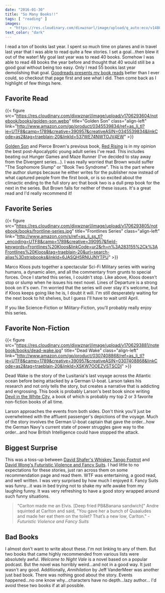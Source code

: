 ```yaml
---
date: "2016-01-30"
title: "So Many Books!!"
tags: [ "reading" ]
images:
  - "https://res.cloudinary.com/dixwznarl/image/upload/q_auto:eco/v1480480424/many-books_mm4e6j.jpg"
text_color: "dark"
---
```


I read a ton of books last year.  I spent so much time on planes and in travel last year that I was able to read quite a few stories.  I set a goal...then blew it out of the water!  My goal last year was to read 40 books.  Somehow I was able to read 48 books the year before and thought that 40 would still be a good goal without being too easy.  Only I read 55 books last year demolishing that goal.  [Goodreads presents my book reads][goodreads] better than I ever could, so checkout that page first and see what I did.  Then come back as I highlight of few things here.

## Favorite Read

{{< figure src="https://res.cloudinary.com/dixwznarl/image/upload/v1706293604/notebook/books/golden-son.webp" title="Golden Son" class="align-left" link="http://www.amazon.com/gp/product/0345539834/ref=as_li_tl?ie=UTF8&camp=1789&creative=390957&creativeASIN=0345539834&linkCode=as2&tag=traeblain-20&linkId=537WE74NWTOJV4EW" >}}

[Golden Son][goldenson] and Pierce Brown's previous book, [Red Rising][redrising] is in my opinion the best post-Apocalyptic young adult series I've read.  This includes beating out Hunger Games and Maze Runner (I've decided to stay away from the Divergent series...).  I was really worried that Brown would suffer "The Sophomore Slump" or "Book Two Syndrome".  This is the part where the author slumps because he either writes for the publisher now instead of what captured people from the first book, or is so excited about the climactic ending to the full story arc that book two is a dull prep book for the next in the series.  But Brown falls for neither of these issues.  It's a great read and I'd really recommend it!

## Favorite Series

{{< figure src="https://res.cloudinary.com/dixwznarl/image/upload/v1706293805/notebook/books/frontline-series.jpg" title="Frontlines Series" class="align-left" link="http://www.amazon.com/s/ref=as_li_ss_tl?_encoding=UTF8&camp=1789&creative=390957&field-keywords=Frontlines%20Kloos&linkCode=ur2&rh=n%3A283155%2Ck%3AFrontlines%20Kloos&tag=traeblain-20&url=search-alias%3Dstripbooks&linkId=6JASQH5RNUJNYTPU" >}}

Marco Kloos puts together a spectacular Sci-Fi Military series with waring humans, a dynamic alien, and all the commentary from grunts to special forces.  Once I started this series, I couldn't stop.  Like above, Kloos doesn't stop or slump when he issues his next novel.  Lines of Departure is a strong book on it's own.  I'm worried that the series will over stay it's welcome, but if Kloos keeps going like he is, I doubt it will. I'm still desperately waiting for the next book to hit shelves, but I guess I'll have to wait until April.

If you like Science-Fiction or Military-Fiction, you'll probably really enjoy this series.

## Favorite Non-Fiction

{{< figure src="https://res.cloudinary.com/dixwznarl/image/upload/v1706293881/notebook/books/dead-wake.jpg" title="Dead Wake" class="align-left" link="http://www.amazon.com/gp/product/0307408868/ref=as_li_tl?ie=UTF8&camp=1789&creative=390957&creativeASIN=0307408868&linkCode=as2&tag=traeblain-20&linkId=XSKW7OOEZVSTSCDI" >}}

Dead Wake is the story of the Lusitania's last voyage across the Atlantic ocean before being attacked by a German U-boat.  Larson takes his research and not only tells the story, but creates a narrative that is addicting and engrossing.  This book is probably Larson's best book since writing [Devil in the White City][devil], a book of which is probably my top 2 or 3 favorite non-fiction books of all time.

Larson approaches the events from both sides.  Don't think you'll just be overwhelmed with the affluent passenger's depictions of the voyage.  Much of the story involves the German U-boat captain that gave the order...how the German Navy's current state of power struggles gave way to the order...and how British Intelligence could have stopped the attack.

## Biggest Surprise

This was a toss-up between [David Shafer's Whiskey Tango Foxtrot][wtf] and [David Wong's Futuristic Violence and Fancy Suits][fancysuits].  I had little to no expectations for these stories, just ran across them on some recommendation page and read them.  WTF was entertaining, a good read, and well written.  I was very surprised by how much I enjoyed it.  Fancy Suits was funny...it was in bed trying not to shake my wife awake from my laughing funny.  It was very refreshing to have a good story wrapped around such funny situations.

> "Carlton made me an Elvis. [Deep fried PB&Banana sandwich]" Andre squinted at Carlton and said, "You gave her a bunch of Quaaludes and made her eat them on the toilet? That’s a new low, Carlton."
> <cite>- Futuristic Violence and Fancy Suits</cite>

## Bad Books

I almost don't want to write about these.  I'm not linking to any of them.  But two books that came highly recommended from various lists were absolutely awful.  _Welcome to Night Vale_ is a novel based on a popular podcast.  But the novel was horribly weird...and not in a good way.  It just wasn't any good.  Additionally, _Annihilation_ by Jeff VanderMeer was another just bad book.  There was nothing good about the story.  Events happened...no one know why...characters have no depth...lazy author...  I'd avoid these two books if at all possible.

[goodreads]: https://www.goodreads.com/user/year_in_books/2015/1671848
[goldenson]: http://www.amazon.com/gp/product/0345539834/ref=as_li_tl?ie=UTF8&camp=1789&creative=390957&creativeASIN=0345539834&linkCode=as2&tag=traeblain-20&linkId=537WE74NWTOJV4EW
[redrising]: http://www.amazon.com/gp/product/034553980X/ref=as_li_tl?ie=UTF8&camp=1789&creative=390957&creativeASIN=034553980X&linkCode=as2&tag=traeblain-20&linkId=LTRNENN6AIM3ZF4H
[devil]: http://www.amazon.com/gp/product/0375725601/ref=as_li_tl?ie=UTF8&camp=1789&creative=390957&creativeASIN=0375725601&linkCode=as2&tag=traeblain-20&linkId=KMM6H44SEWF2XBIK
[wtf]: http://www.amazon.com/gp/product/0316252654/ref=as_li_tl?ie=UTF8&camp=1789&creative=390957&creativeASIN=0316252654&linkCode=as2&tag=traeblain-20&linkId=FCVZFTBTTJXNFGZZ
[fancysuits]: http://www.amazon.com/gp/product/1250040191/ref=as_li_tl?ie=UTF8&camp=1789&creative=390957&creativeASIN=1250040191&linkCode=as2&tag=traeblain-20&linkId=Z6DRILDZFBSSKAKV
